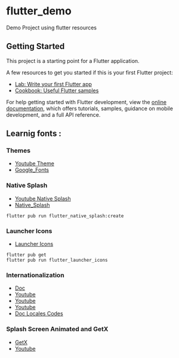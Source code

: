 # flutter_demo

Demo Project using flutter resources

## Getting Started

This project is a starting point for a Flutter application.

A few resources to get you started if this is your first Flutter project:


- [Lab: Write your first Flutter app](https://docs.flutter.dev/get-started/codelab)
- [Cookbook: Useful Flutter samples](https://docs.flutter.dev/cookbook)

For help getting started with Flutter development, view the
[online documentation](https://docs.flutter.dev/), which offers tutorials,
samples, guidance on mobile development, and a full API reference.

## Learnig fonts : 

### Themes
- [Youtube Theme](https://youtu.be/Q9FosAdX2U4)
- [Google_Fonts](https://pub.dev/packages/google_fonts)

### Native Splash 
- [Youtube Native Splash](https://youtu.be/4Aawfl6yOg4)
- [Native_Splash](https://pub.dev/packages/flutter_native_splash)
```
flutter pub run flutter_native_splash:create
```

### Launcher Icons  
- [Launcher Icons](https://pub.dev/packages/flutter_launcher_icons)
```
flutter pub get
flutter pub run flutter_launcher_icons
```

### Internationalization
- [Doc](https://docs.flutter.dev/development/accessibility-and-localization/internationalization)
- [Youtube](https://youtu.be/WrqH5fF2ZuY)
- [Youtube](https://youtu.be/aIEegP0cUOQ)
- [Youtube](https://youtu.be/YE_8l1OW2wE)
- [Doc Locales Codes](https://www.science.co.il/language/Locale-codes.php)

### Splash Screen Animated and GetX 
- [GetX](https://pub.dev/packages/get) 
- [Youtube](https://youtu.be/a6IX3tj1wtk)